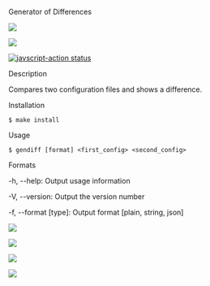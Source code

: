 Generator of Differences

<a href="https://codeclimate.com/github/ponttor/frontend-project-lvl2/maintainability"><img src="https://api.codeclimate.com/v1/badges/bc5642f0ba486a4f8551/maintainability" /></a>

<a href="https://codeclimate.com/github/ponttor/frontend-project-lvl2/test_coverage"><img src="https://api.codeclimate.com/v1/badges/bc5642f0ba486a4f8551/test_coverage" /></a>

<a href="https://github.com/ponttor/frontend-project-lvl2/actions"><img alt="javscript-action status" src="https://github.com/ponttor/frontend-project-lvl2/workflows/Node%20CI/badge.svg"></a>


Description

Compares two configuration files and shows a difference.


Installation

```
$ make install
```


Usage

```
$ gendiff [format] <first_config> <second_config>
```


Formats

-h, --help:          Output usage information

-V, --version:       Output the version number

-f, --format [type]: Output format [plain, string, json]


<a href="https://asciinema.org/a/mlcFZ3O5FjUbF3lZnxLF6M3DB" target="_blank"><img src="https://asciinema.org/a/mlcFZ3O5FjUbF3lZnxLF6M3DB.svg" /></a>

<a href="https://asciinema.org/a/ViiCFOVnOePtpNuxIZPYGChoo" target="_blank"><img src="https://asciinema.org/a/ViiCFOVnOePtpNuxIZPYGChoo.svg" /></a>

<a href="https://asciinema.org/a/uluI9fLJMWYxZrRjW6ekcMxFD" target="_blank"><img src="https://asciinema.org/a/uluI9fLJMWYxZrRjW6ekcMxFD.svg" /></a>

<a href="https://hexlet.io/a/uluI9fLJMWYxZrRjW6ekcMxFD" target="_blank"><img src="https://hexlet.io/a/uluI9fLJMWYxZrRjW6ekcMxFD.svg" /></a>